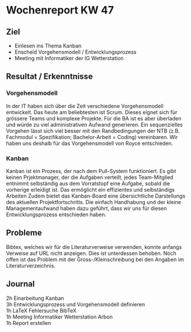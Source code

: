 # Wochenreport KW 47

## Ziel

* Einlesen ins Thema Kanban
* Enscheid Vorgehensmodell / Entwicklungsprozess
* Meeting mit Informatiker der IG Wetterstation

## Resultat / Erkenntnisse

### Vorgehensmodell
In der IT haben sich über die Zeit verschiedene Vorgehensmodell entwickelt. Das heute am beliebtesten ist Scrum. Dieses eignet sich für grössere Teams und komplexe Projekte. Für die BA ist es aber überladen und würde zu viel administrativen Aufwand generieren. Ein sequenzielles Vorgehen lässt sich viel besser mit den Randbedingungen der NTB (z.B. Fachmodul = Spezifikation; Bachelor-Arbeit = Coding) vereinbaren. Wir haben uns deshalb für das Vorgehensmodell von Royce entschieden.

### Kanban
Kanban ist ein Prozess, der nach dem Pull-System funktioniert. Es gibt keinen Prjektmanager, der die Aufgaben verteilt, jedes Team-Mitglied entnimmt selbständig aus dem Vorratstopf eine Aufgabe, sobald die vorherige erleidigt ist. Das ermöglicht ein effizientes und selbständigs Arbeiten Zudem bietet das Kanban-Board eine übersichtliche Darstellungs des aktuellen Projektfortschritts. Die einfach Handhabung und der kleine Managementaufwand haben dazu geführt, dass wir uns für diesen Entwicklungsprozess entschieden haben.

## Probleme
Bibtex, welches wir für die Literaturverweise verwenden, konnte anfangs Verweise auf URL nicht anzeigen. Dies ist unterdessen behoben. Noch offen ist das Problem mit der Gross-/Kleinschreibung bei den Angaben im Literaturverzeichnis.


## Journal
2h Einarbeitung Kanban   
3h Entwicklungsprozess und Vorgehensmodell definieren  
1h LaTeX Fehlersuche BibTeX  
1h Meeting Informatiker Wetterstation Arbon  
1h Report erstellen  

